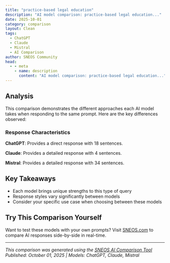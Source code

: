 ```yaml
---
title: "practice-based legal education"
description: "AI model comparison: practice-based legal education..."
date: 2025-10-01
category: comparison
layout: Clean
tags:
  - ChatGPT
  - Claude
  - Mistral
  - AI Comparison
author: SNEOS Community
head:
  - - meta
    - name: description
      content: "AI model comparison: practice-based legal education..."
---
```


<ChatComparison
  title="practice-based legal education"
  prompt="practice-based legal education"
  :responses='{
    "ChatGPT": "Practice-based legal education (PBLE) is an approach to teaching law that emphasizes practical skills and real-world experience alongside traditional theoretical study. The goal of PBLE is to prepare law students for the actual practice of law by engaging them in activities that closely simulate or involve real legal work.\n\nKey features of practice-based legal education include:\n\n1. **Clinical Programs:** Legal clinics offer students the chance to work on real cases under faculty supervision, representing clients, drafting documents, and appearing in court.\n\n2. **Externships and Internships:** Students gain experience by working with law firms, government agencies, non-profits, or corporate legal departments.\n\n3. **Simulation Courses:** These involve role-playing exercises such as mock trials, negotiations, client interviewing, and drafting legal pleadings.\n\n4. **Skills Workshops:** Focused sessions on specific legal skills like legal research, writing, advocacy, and counseling.\n\n5. **Reflective Learning:** Encouraging students to reflect on their practical experiences to link theory with practice and develop professional responsibility.\n\nBenefits of Practice-Based Legal Education:\n- Enhances practical skills needed for legal practice.\n- Builds confidence and professionalism in students.\n- Helps students understand ethical responsibilities.\n- Bridges the gap between academic knowledge and legal practice.\n- Improves employability by providing relevant experience.\n\nOverall, practice-based legal education is designed to produce practice-ready lawyers equipped with both doctrinal knowledge and the practical capabilities necessary to serve clients effectively from day one.",
    "Claude": "# Practice-Based Legal Education\n\nPractice-based legal education refers to teaching methods that emphasize practical skills, real-world experience, and hands-on learning rather than purely theoretical or doctrinal approaches.\n\n## Key Components\n\n### **Clinical Legal Education**\n- **Law clinics**: Students handle real cases under supervision\n- **Pro bono work**: Serving underrepresented clients\n- **Community partnerships**: Working with legal aid organizations\n- **Specialization areas**: Immigration, family law, criminal defense, etc.\n\n### **Experiential Learning Methods**\n- **Simulation exercises**: Mock trials, negotiations, client counseling\n- **Role-playing**: Practicing lawyer-client interactions\n- **Case studies**: Analyzing real legal problems and solutions\n- **Problem-based learning**: Working through practical scenarios\n\n### **Professional Skills Development**\n- Client interviewing and counseling\n- Legal research and writing\n- Oral advocacy and presentation\n- Negotiation and mediation\n- Case management and file organization\n- Professional ethics in practice\n\n## Benefits\n\n### **For Students**\n- Bridge theory-to-practice gap\n- Develop practical competencies\n- Gain real-world experience\n- Build professional confidence\n- Network with practitioners\n- Enhance employability\n\n### **For the Legal Profession**\n- Better-prepared new lawyers\n- Improved access to justice through clinic services\n- Innovation in legal service delivery\n- Stronger law school-practice connections\n\n## Implementation Models\n\n### **In-House Clinics**\n- University-operated legal clinics\n- Faculty supervision\n- Integrated curriculum\n\n### **Externship Programs**\n- Placements with law firms, government agencies, NGOs\n- External supervision with academic oversight\n- Reflective learning components\n\n### **Skills-Based Courses**\n- Trial advocacy\n- Transactional drafting\n- Alternative dispute resolution\n- Business law practice\n\n## Challenges and Considerations\n\n### **Resource Requirements**\n- Faculty training and support\n- Adequate supervision ratios\n- Physical space and technology\n- Malpractice insurance\n- Administrative overhead\n\n### **Quality Control**\n- Ensuring educational value\n- Maintaining professional standards\n- Balancing service and learning objectives\n- Assessment and evaluation methods\n\n### **Regulatory Issues**\n- Student practice rules\n- Ethical guidelines\n- Client confidentiality\n- Unauthorized practice concerns\n\n## Global Perspectives\n\n### **Common Law Systems**\n- Strong tradition in US, UK, Australia, Canada\n- Emphasis on practical training\n- Bar exam and apprenticeship models\n\n### **Civil Law Systems**\n- Growing adoption in Europe, Latin America\n- Integration with traditional lecture-based methods\n- Professional training requirements\n\n## Future Trends\n\n### **Technology Integration**\n- Virtual reality simulations\n- AI-assisted legal research training\n- Online client platforms\n- Digital case management systems\n\n### **Interdisciplinary Approaches**\n- Business school partnerships\n- Social work collaboration\n- Technology and law programs\n- Policy and advocacy training\n\n### **Access to Justice Focus**\n- Rural and underserved communities\n- Language and cultural barriers\n- Technology-enabled service delivery\n- Systemic reform initiatives\n\n## Assessment and Evaluation\n\n### **Student Assessment**\n- Portfolio-based evaluation\n- Client feedback integration\n- Peer and self-assessment\n- Competency-based grading\n\n### **Program Evaluation**\n- Learning outcome measurement\n- Long-term career tracking\n- Community impact assessment\n- Employer feedback analysis\n\nPractice-based legal education represents a significant shift toward preparing lawyers who can immediately contribute to the profession while addressing society\u0027s legal needs. Success requires careful planning, adequate resources, and ongoing commitment to both educational excellence and professional service.",
    "Mistral": "Practice-based legal education is an approach to teaching law that emphasizes the development of practical skills and real-world experience in addition to theoretical knowledge. This method aims to prepare law students for the actual practice of law by integrating classroom learning with hands-on training. Here are some key components and benefits of practice-based legal education:\n\n### Key Components\n\n1. **Clinical Legal Education**:\n   - **Law Clinics**: Students work on real cases under the supervision of licensed attorneys, providing legal services to clients who might not otherwise have access to representation.\n   - **Externships**: Students work in legal settings such as law firms, government agencies, or non-profit organizations, gaining practical experience while earning academic credit.\n\n2. **Simulations and Role-Playing**:\n   - **Mock Trials**: Students participate in simulated court proceedings to develop litigation skills.\n   - **Negotiations and Mediations**: Students engage in role-playing exercises to learn negotiation and mediation techniques.\n\n3. **Skills Courses**:\n   - **Legal Writing**: Courses focused on drafting legal documents, such as contracts, pleadings, and briefs.\n   - **Trial Advocacy**: Training in courtroom procedures, including opening statements, direct and cross-examinations, and closing arguments.\n\n4. **Pro Bono Work**:\n   - Students engage in pro bono activities, providing free legal services to underserved communities, which not only benefits the community but also provides valuable experience.\n\n5. **Mentorship Programs**:\n   - Pairing students with practicing attorneys or judges for guidance and advice on navigating the legal profession.\n\n### Benefits\n\n1. **Real-World Experience**:\n   - Students gain practical experience that is directly applicable to their future careers, making them more prepared for the demands of legal practice.\n\n2. **Skill Development**:\n   - Enhances skills such as legal research, writing, oral advocacy, client counseling, and case management.\n\n3. **Professional Networking**:\n   - Provides opportunities to build professional relationships with attorneys, judges, and other legal professionals.\n\n4. **Ethical and Professional Responsibility**:\n   - Emphasizes the importance of ethical conduct and professional responsibility, which are crucial in the legal profession.\n\n5. **Client Interaction**:\n   - Teaches students how to interact with clients, understand their needs, and provide effective legal representation.\n\n6. **Career Readiness**:\n   - Makes students more competitive in the job market, as employers often value practical experience and demonstrated skills.\n\n### Implementation\n\n- **Curriculum Integration**: Incorporating practice-based elements into the core curriculum, ensuring that all students have access to these opportunities.\n- **Faculty Training**: Ensuring that faculty members are trained in practice-based teaching methods and are familiar with current legal practices.\n- **Partnerships**: Establishing partnerships with legal organizations, courts, and community groups to provide a variety of practice-based opportunities.\n\n### Challenges\n\n- **Resource Intensive**: Requires significant resources, including time, funding, and faculty expertise.\n- **Balancing Theory and Practice**: Ensuring that students receive a balanced education that includes both theoretical knowledge and practical skills.\n- **Ethical Considerations**: Managing the ethical implications of students working on real cases, ensuring that clients receive competent representation.\n\nIn summary, practice-based legal education is a comprehensive approach that combines theoretical learning with practical experience, preparing law students for the realities of legal practice and enhancing their career readiness."
  }'
  published-date="22:54"
/>

## Analysis

This comparison demonstrates the different approaches each AI model takes when responding to the same prompt. Here are the key differences observed:

### Response Characteristics

**ChatGPT**: Provides a direct response with 18 sentences. 

**Claude**: Provides a detailed response with 4 sentences. 

**Mistral**: Provides a detailed response with 34 sentences. 

## Key Takeaways

- Each model brings unique strengths to this type of query
- Response styles vary significantly between models
- Consider your specific use case when choosing between these models

## Try This Comparison Yourself

Want to test these models with your own prompts? Visit [SNEOS.com](https://sneos.com) to compare AI responses side-by-side in real-time.

---

*This comparison was generated using the [SNEOS AI Comparison Tool](https://sneos.com)*
*Published: October 01, 2025 | Models: ChatGPT, Claude, Mistral*
